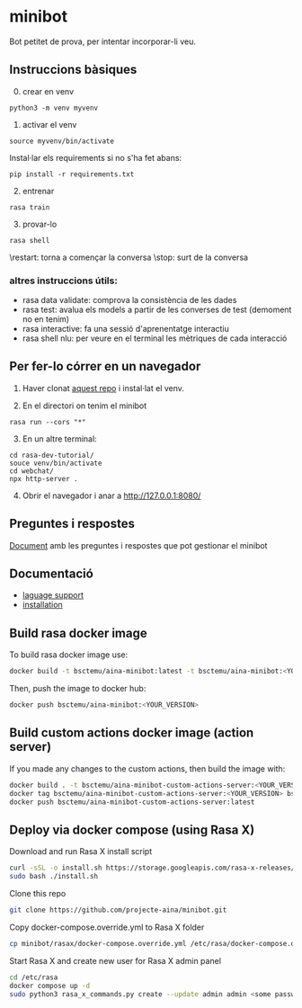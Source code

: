 # minibot

Bot petitet de prova, per intentar incorporar-li veu.

## Instruccions bàsiques
0) crear en venv
```
python3 -m venv myvenv
```

1) activar el venv
```
source myvenv/bin/activate
```
Instal·lar els requirements si no s'ha fet abans:
```
pip install -r requirements.txt
```

2) entrenar
```
rasa train
```

3) provar-lo 
```
rasa shell
```
\restart: torna a començar la conversa
\stop: surt de la conversa

### altres instruccions útils:
* rasa data validate: comprova la consistència de les dades
* rasa test: avalua els models a partir de les converses de test (demoment no en tenim)
* rasa interactive: fa una sessió d'aprenentatge interactiu
* rasa shell nlu: per veure en el terminal les mètriques de cada interacció

## Per fer-lo córrer en un navegador
1) Haver clonat [aquest repo](https://github.com/petr7555/rasa-dev-tutorial/) i instal·lat el venv.

2) En el directori on tenim el minibot

```
rasa run --cors "*"
```

3) En un altre terminal:

```
cd rasa-dev-tutorial/
souce venv/bin/activate
cd webchat/
npx http-server .
``` 

4) Obrir el navegador i anar a http://127.0.0.1:8080/

## Preguntes i respostes
[Document](https://docs.google.com/document/d/1ZOC0wRiWv2Ogmc3kf7xQtD-HhZrFjaF00zKGes5ct90/edit?usp=sharing) amb les preguntes i respostes que pot gestionar el minibot 



## Documentació
* [laguage support](https://rasa.com/docs/rasa/language-support/)
* [installation](https://rasa.com/docs/rasa/installation/)

## Build rasa docker image

To build rasa docker image use: 

```bash
docker build -t bsctemu/aina-minibot:latest -t bsctemu/aina-minibot:<YOUR_VERSION> .
```

Then, push the image to docker hub:

```bash
docker push bsctemu/aina-minibot:<YOUR_VERSION>
```


## Build custom actions docker image (action server)

If you made any changes to the custom actions, then build the image with:
``` bash
docker build . -t bsctemu/aina-minibot-custom-actions-server:<YOUR_VERSION> -f DockerfileActions
docker tag bsctemu/aina-minibot-custom-actions-server:<YOUR_VERSION> bsctemu/aina-minibot-custom-actions-server:latest
docker push bsctemu/aina-minibot-custom-actions-server:latest

```

## Deploy via docker compose (using Rasa X)

Download and run Rasa X install script
```bash
curl -sSL -o install.sh https://storage.googleapis.com/rasa-x-releases/1.1.4/install.sh
sudo bash ./install.sh
```

Clone this repo
```bash
git clone https://github.com/projecte-aina/minibot.git
```

Copy docker-compose.override.yml to Rasa X folder
```bash
cp minibot/rasax/docker-compose.override.yml /etc/rasa/docker-compose.override.yml
```

Start Rasa X and create new user for Rasa X admin panel 
```bash
cd /etc/rasa
docker compose up -d
sudo python3 rasa_x_commands.py create --update admin admin <some password here>
```
